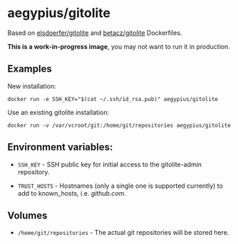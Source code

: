 # aegypius/gitolite

Based on [elsdoerfer/gitolite](https://registry.hub.docker.com/u/elsdoerfer/gitolite)
and [betacz/gitolite](https://registry.hub.docker.com/u/betacz/gitolite) Dockerfiles.

**This is a work-in-progress image**, you may not want to run it in production.

## Examples

New installation:

    docker run -e SSH_KEY="$(cat ~/.ssh/id_rsa.pub)" aegypius/gitolite

Use an existing gitolite installation:

    docker run -v /var/vcroot/git:/home/git/repositories aegypius/gitolite

## Environment variables:

- ```SSH_KEY``` - SSH public key for initial access to the gitolite-admin
  repository.

- ```TRUST_HOSTS``` - Hostnames (only a single one is supported currently)
  to add to known_hosts, i.e. *github.com*.

## Volumes

- ```/home/git/repositories``` - The actual git repositories will be stored here.

